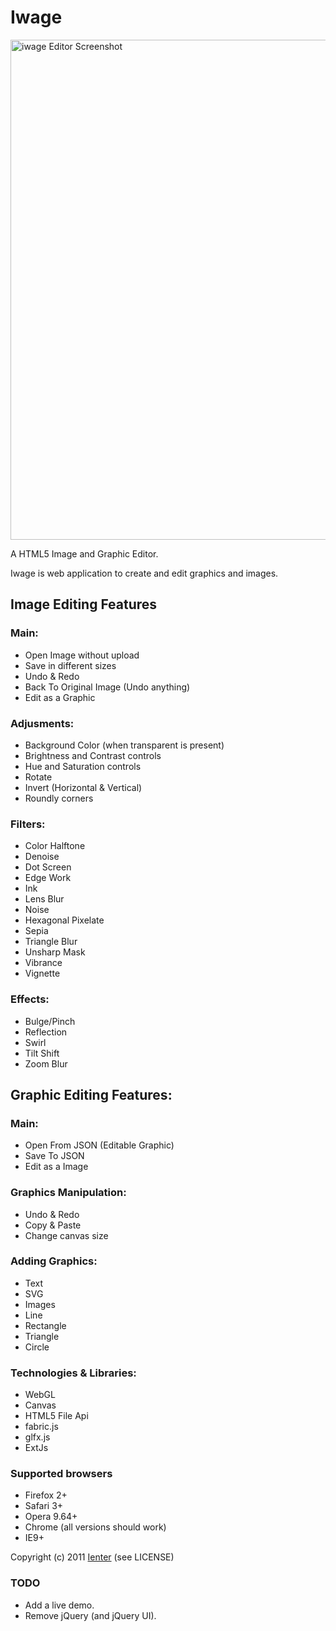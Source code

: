 Iwage
=====
<img src="IWAGE/raw/master/screenshot.png" alt="iwage Editor Screenshot" width="800" style="display: block; margin-left: auto; margin-right: auto;"/>

A HTML5 Image and Graphic Editor.

Iwage is web application to create and edit graphics and images.

Image Editing Features
----------------------

### Main:

* Open Image without upload
* Save in different sizes
* Undo & Redo
* Back To Original Image (Undo anything)
* Edit as a Graphic

### Adjusments:
* Background Color (when transparent is present)
* Brightness and Contrast controls
* Hue and Saturation controls
* Rotate
* Invert (Horizontal & Vertical)
* Roundly corners

### Filters:
* Color Halftone
* Denoise
* Dot Screen
* Edge Work
* Ink
* Lens Blur
* Noise
* Hexagonal Pixelate
* Sepia
* Triangle Blur
* Unsharp Mask
* Vibrance
* Vignette

### Effects:
* Bulge/Pinch
* Reflection
* Swirl
* Tilt Shift
* Zoom Blur

Graphic Editing Features:
-------------------------

### Main:
* Open From JSON (Editable Graphic)
* Save To JSON
* Edit as a Image

### Graphics Manipulation:
* Undo & Redo
* Copy & Paste
* Change canvas size

### Adding Graphics:
* Text
* SVG
* Images
* Line
* Rectangle
* Triangle
* Circle

### Technologies & Libraries:

* WebGL
* Canvas
* HTML5 File Api
* fabric.js
* glfx.js
* ExtJs

### Supported browsers

- Firefox 2+
- Safari 3+
- Opera 9.64+
- Chrome (all versions should work)
- IE9+

Copyright (c) 2011 <a href="http://ienter.net">Ienter</a> (see LICENSE)

### TODO

* Add a live demo.
* Remove jQuery (and jQuery UI).
